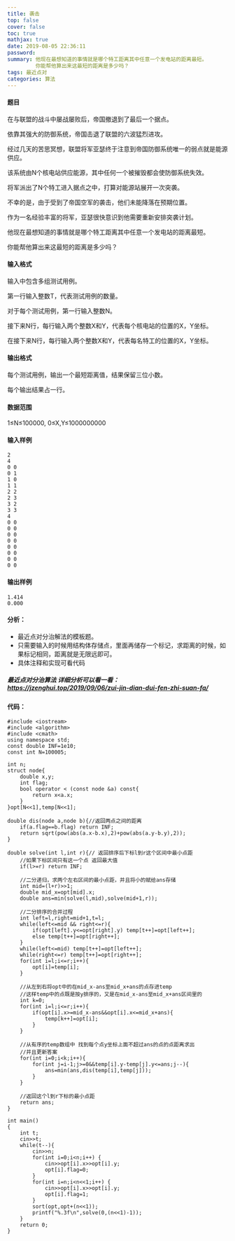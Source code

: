 ```yaml
---
title: 袭击
top: false
cover: false
toc: true
mathjax: true
date: 2019-08-05 22:36:11
password:
summary: 他现在最想知道的事情就是哪个特工距离其中任意一个发电站的距离最短。
		 你能帮他算出来这最短的距离是多少吗？
tags: 最近点对
categories: 算法
---
```


#### 题目
在与联盟的战斗中屡战屡败后，帝国撤退到了最后一个据点。

依靠其强大的防御系统，帝国击退了联盟的六波猛烈进攻。

经过几天的苦思冥想，联盟将军亚瑟终于注意到帝国防御系统唯一的弱点就是能源供应。

该系统由N个核电站供应能源，其中任何一个被摧毁都会使防御系统失效。

将军派出了N个特工进入据点之中，打算对能源站展开一次突袭。

不幸的是，由于受到了帝国空军的袭击，他们未能降落在预期位置。

作为一名经验丰富的将军，亚瑟很快意识到他需要重新安排突袭计划。

他现在最想知道的事情就是哪个特工距离其中任意一个发电站的距离最短。

你能帮他算出来这最短的距离是多少吗？
#### 输入格式
输入中包含多组测试用例。

第一行输入整数T，代表测试用例的数量。

对于每个测试用例，第一行输入整数N。

接下来N行，每行输入两个整数X和Y，代表每个核电站的位置的X，Y坐标。

在接下来N行，每行输入两个整数X和Y，代表每名特工的位置的X，Y坐标。
#### 输出格式
每个测试用例，输出一个最短距离值，结果保留三位小数。

每个输出结果占一行。
#### 数据范围
1≤N≤100000,
0≤X,Y≤1000000000
#### 输入样例

```
2
4
0 0
0 1
1 0
1 1
2 2
2 3
3 2
3 3
4
0 0
0 0
0 0
0 0
0 0
0 0
0 0
0 0
```
#### 输出样例

```
1.414
0.000
```

#### 分析：

 - 最近点对分治解法的模板题。
 - 只需要输入的时候用结构体存储点，里面再储存一个标记，求距离的时候，如果标记相同，距离就是无限远即可。
 - 具体注释和实现可看代码
##### 最近点对分治算法 详细分析可以看一看：https://jzenghui.top/2019/09/06/zui-jin-dian-dui-fen-zhi-suan-fa/
#### 代码：

```
#include <iostream>
#include <algorithm>
#include <cmath>
using namespace std;
const double INF=1e10;
const int N=100005;
 
int n;
struct node{
	double x,y;
	int flag;
	bool operator < (const node &a) const{
		return x<a.x;
	} 
}opt[N<<1],temp[N<<1];

double dis(node a,node b){//返回两点之间的距离 
	if(a.flag==b.flag) return INF;
	return sqrt(pow(abs(a.x-b.x),2)+pow(abs(a.y-b.y),2));
}

double solve(int l,int r){// 返回排序后下标l到r这个区间中最小点距
	//如果下标区间只有这一个点 返回最大值  
	if(l>=r) return INF;
	
	//二分递归，求两个左右区间的最小点距，并且将小的赋给ans存储 
	int mid=(l+r)>>1;
	double mid_x=opt[mid].x;
	double ans=min(solve(l,mid),solve(mid+1,r));
	
	//二分排序的合并过程  
	int left=l,right=mid+1,t=l;
	while(left<=mid && right<=r){
		if(opt[left].y<=opt[right].y) temp[t++]=opt[left++];
		else temp[t++]=opt[right++];
	}
	while(left<=mid) temp[t++]=opt[left++];
	while(right<=r) temp[t++]=opt[right++];
	for(int i=l;i<=r;i++){
		opt[i]=temp[i];
	}
	
	//从左到右将opt中的在mid_x-ans至mid_x+ans的点存进temp
	//这样temp中的点既是按y排序的，又是在mid_x-ans至mid_x+ans区间里的 
	int k=0;
	for(int i=l;i<=r;i++){
		if(opt[i].x>=mid_x-ans&&opt[i].x<=mid_x+ans){
			temp[k++]=opt[i];
		}
	}
	
	//从有序的temp数组中 找到每个点y坐标上面不超过ans的点的点距离求出
	//并且更新答案  
	for(int i=0;i<k;i++){
		for(int j=i-1;j>=0&&temp[i].y-temp[j].y<=ans;j--){
			ans=min(ans,dis(temp[i],temp[j]));
		}
	}
	
	//返回这个l到r下标的最小点距 
	return ans;
}

int main()
{
	int t;
	cin>>t;
	while(t--){
		cin>>n;
		for(int i=0;i<n;i++) {
			cin>>opt[i].x>>opt[i].y;
			opt[i].flag=0;
		}
		for(int i=n;i<n<<1;i++) {
			cin>>opt[i].x>>opt[i].y;
			opt[i].flag=1;
		}
		sort(opt,opt+(n<<1));
		printf("%.3f\n",solve(0,(n<<1)-1));
	}
	return 0;
} 
```
